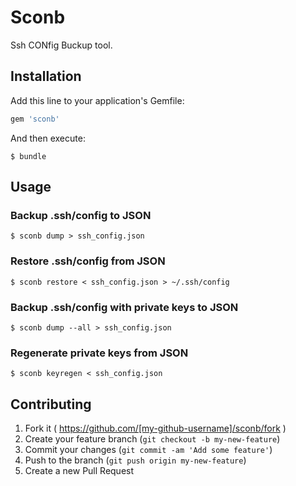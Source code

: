 # Sconb

Ssh CONfig Buckup tool.

## Installation

Add this line to your application's Gemfile:

```ruby
gem 'sconb'
```

And then execute:

    $ bundle

## Usage

### Backup .ssh/config to JSON

    $ sconb dump > ssh_config.json

### Restore .ssh/config from JSON

    $ sconb restore < ssh_config.json > ~/.ssh/config

### Backup .ssh/config with private keys to JSON

    $ sconb dump --all > ssh_config.json

### Regenerate private keys from JSON

    $ sconb keyregen < ssh_config.json

## Contributing

1. Fork it ( https://github.com/[my-github-username]/sconb/fork )
2. Create your feature branch (`git checkout -b my-new-feature`)
3. Commit your changes (`git commit -am 'Add some feature'`)
4. Push to the branch (`git push origin my-new-feature`)
5. Create a new Pull Request
